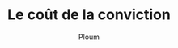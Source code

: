 ---
layout: post
title: "Le coût de la conviction"
link: "https://ploum.net/le-cout-de-la-conviction/index.html"
author: Ploum
published_date: 24/09/2024
description: "Lorsque nous débattons, nous avons tendance à considérer que les opinions sont le fruit de l’exposition à des arguments logiques. Et de la compréhension de ces derniers. Si un argument est logique et compris, une personne saine devrait changer d’avis. Mais toute personne qui a fréquenté un peu les forums de discussion sur Internet sait qu’il n’en est rien. Tout le monde campe sur ses positions. Mais pourquoi donc ?"
language: fr
categories: "Liens"
tags: "société psychologie"
og-tags: "société psychologie"
permalink: /:categories/:year/:month/:day/:title/
---